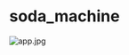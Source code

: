 # soda_machine


![app.jpg](https://github.com/JohanScheepers/soda_machine/tree/main/assets/images/pi/app.jpg)